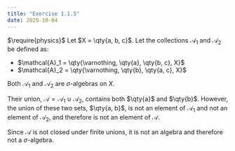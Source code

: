 ```yaml
---
title: "Exercise 1.1.5"
date: 2025-10-04
---
```

$\require{physics}$
Let $X = \qty{a, b, c}$. 
Let the collections $\mathcal{A}_1$ and $\mathcal{A}_2$ be defined as:
- $\mathcal{A}_1 = \qty{\varnothing, \qty{a}, \qty{b, c}, X}$
- $\mathcal{A}_2 = \qty{\varnothing, \qty{b}, \qty{a, c}, X}$

Both $\mathcal{A}_1$ and $\mathcal{A}_2$ are $\sigma$-algebras on $X$.

Their union, $\mathcal{A} = \mathcal{A}_1 \cup \mathcal{A}_2$, contains both $\qty{a}$ and $\qty{b}$. 
However, the union of these two sets, $\qty{a, b}$, is not an element of $\mathcal{A}_1$ and not an element of $\mathcal{A}_2$, and therefore is not an element of $\mathcal{A}$. 

Since $\mathcal{A}$ is not closed under finite unions, it is not an algebra and therefore not a $\sigma$-algebra. 
